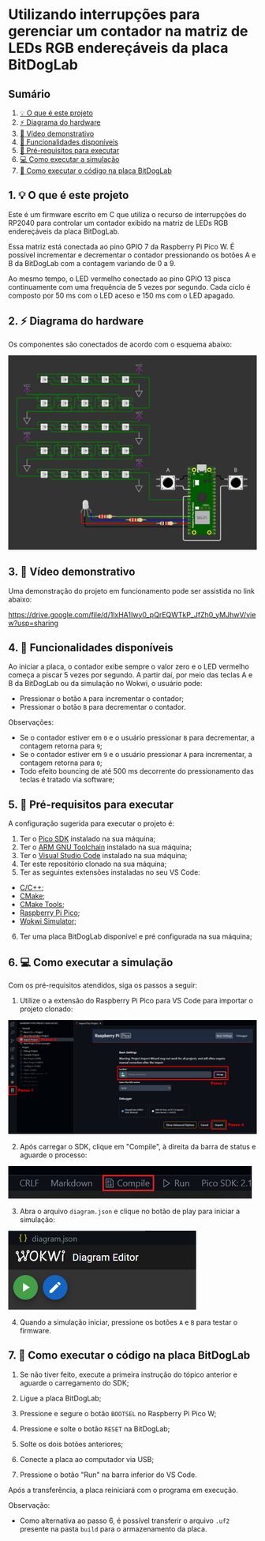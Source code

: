 # Utilizando interrupções para gerenciar um contador na matriz de LEDs RGB endereçáveis da placa BitDogLab

## Sumário

1. [💡 O que é este projeto](#1--o-que-é-este-projeto)
2. [⚡ Diagrama do hardware](#2--diagrama-do-hardware)
3. [🎥 Vídeo demonstrativo](#3--vídeo-demonstrativo)
4. [🔎 Funcionalidades disponíveis](#4--funcionalidades-disponíveis)
5. [🧰 Pré-requisitos para executar](#5--pré-requisitos-para-executar)
6. [💻 Como executar a simulação](#6--como-executar-a-simulação)
7. [🐶 Como executar o código na placa BitDogLab](#7--como-executar-o-código-na-placa-bitdoglab)

## 1. 💡 O que é este projeto

Este é um firmware escrito em C que utiliza o recurso de interrupções do RP2040 para controlar um contador exibido na matriz de LEDs RGB endereçáveis da placa BitDogLab. 

Essa matriz está conectada ao pino GPIO 7 da Raspberry Pi Pico W. É possível incrementar e decrementar o contador pressionando os botões A e B da BitDogLab com a contagem variando de 0 a 9.

Ao mesmo tempo, o LED vermelho conectado ao pino GPIO 13 pisca continuamente com uma frequência de 5 vezes por segundo. Cada ciclo é composto por 50 ms com o LED aceso e 150 ms com o LED apagado.

## 2. ⚡ Diagrama do hardware

Os componentes são conectados de acordo com o esquema abaixo:

![Diagrama do hardware](assets/diagram.PNG)

## 3. 🎥 Vídeo demonstrativo

Uma demonstração do projeto em funcionamento pode ser assistida no link abaixo:

https://drive.google.com/file/d/1lxHA1Iwy0_pQrEQWTkP_JfZh0_yMJhwV/view?usp=sharing

## 4. 🔎 Funcionalidades disponíveis

Ao iniciar a placa, o contador exibe sempre o valor zero e o LED vermelho começa a piscar 5 vezes por segundo.
A partir daí, por meio das teclas A e B da BitDogLab ou da simulação no Wokwi, o usuário pode:

- Pressionar o botão `A` para incrementar o contador;
- Pressionar o botão `B` para decrementar o contador.

Observações:

- Se o contador estiver em `0` e o usuário pressionar `B` para decrementar, a contagem retorna para `9`;
- Se o contador estiver em `9` e o usuário pressionar `A` para incrementar, a contagem retorna para `0`;
- Todo efeito bouncing de até 500 ms decorrente do pressionamento das teclas é tratado via software;

## 5. 🧰 Pré-requisitos para executar

A configuração sugerida para executar o projeto é:

1. Ter o [Pico SDK](https://github.com/raspberrypi/pico-sdk) instalado na sua máquina;
2. Ter o [ARM GNU Toolchain](https://developer.arm.com/Tools%20and%20Software/GNU%20Toolchain) instalado na sua máquina;
3. Ter o [Visual Studio Code](https://code.visualstudio.com/download) instalado na sua máquina;
4. Ter este repositório clonado na sua máquina;
5. Ter as seguintes extensões instaladas no seu VS Code:
- [C/C++](https://marketplace.visualstudio.com/items?itemName=ms-vscode.cpptools);
- [CMake](https://marketplace.visualstudio.com/items?itemName=twxs.cmake);
- [CMake Tools](https://marketplace.visualstudio.com/items?itemName=ms-vscode.cmake-tools);
- [Raspberry Pi Pico](https://marketplace.visualstudio.com/items?itemName=raspberry-pi.raspberry-pi-pico);
- [Wokwi Simulator](https://marketplace.visualstudio.com/items?itemName=Wokwi.wokwi-vscode);
6. Ter uma placa BitDogLab disponível e pré configurada na sua máquina;

## 6. 💻 Como executar a simulação

Com os pré-requisitos atendidos, siga os passos a seguir:

1. Utilize o a extensão do Raspberry Pi Pico para VS Code para importar o projeto clonado:

![Importar projeto...](assets/import_project.PNG)

2. Após carregar o SDK, clique em "Compile", à direita da barra de status e aguarde o processo:

![Compile](assets/compile_button.PNG)

3. Abra o arquivo `diagram.json` e clique no botão de play para iniciar a simulação:

![Wokwi Simulator](assets/wokwi_simulator.PNG)

4. Quando a simulação iniciar, pressione os botões `A` e `B` para testar o firmware.

## 7. 🐶 Como executar o código na placa BitDogLab

1. Se não tiver feito, execute a primeira instrução do tópico anterior e aguarde o carregamento do SDK;

2. Ligue a placa BitDogLab;

3. Pressione e segure o botão `BOOTSEL` no Raspberry Pi Pico W;

4. Pressione e solte o botão `RESET` na BitDogLab;

5. Solte os dois botões anteriores;

6. Conecte a placa ao computador via USB;

7. Pressione o botão "Run" na barra inferior do VS Code.

Após a transferência, a placa reiniciará com o programa em execução.

Observação:

- Como alternativa ao passo 6, é possível transferir o arquivo `.uf2` presente na pasta `build` para o armazenamento da placa.
